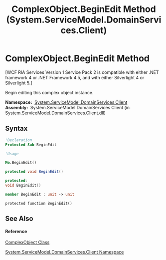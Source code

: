 ﻿---
title: ComplexObject.BeginEdit Method  (System.ServiceModel.DomainServices.Client)
TOCTitle: BeginEdit Method
ms:assetid: M:System.ServiceModel.DomainServices.Client.ComplexObject.BeginEdit
ms:mtpsurl: https://msdn.microsoft.com/en-us/library/system.servicemodel.domainservices.client.complexobject.beginedit(v=VS.91)
ms:contentKeyID: 32680567
ms.date: 01/27/2012
mtps_version: v=VS.91
f1_keywords:
- System.ServiceModel.DomainServices.Client.ComplexObject.BeginEdit
dev_langs:
- CSharp
- JScript
- VB
- FSharp
- c++
api_location:
- System.ServiceModel.DomainServices.Client.dll
api_name:
- System.ServiceModel.DomainServices.Client.ComplexObject.BeginEdit
api_type:
- Managed
topic_type:
- apiref
- kbSyntax
product_family_name: VS
ROBOTS: INDEX,FOLLOW
---

# ComplexObject.BeginEdit Method

\[WCF RIA Services Version 1 Service Pack 2 is compatible with either .NET framework 4 or .NET Framework 4.5, and with either Silverlight 4 or Silverlight 5.\]

Begin editing this complex object instance.

**Namespace:**  [System.ServiceModel.DomainServices.Client](ff422479\(v=vs.91\).md)  
**Assembly:**  System.ServiceModel.DomainServices.Client (in System.ServiceModel.DomainServices.Client.dll)

## Syntax

``` vb
'Declaration
Protected Sub BeginEdit
```

``` vb
'Usage

Me.BeginEdit()
```

``` csharp
protected void BeginEdit()
```

``` c++
protected:
void BeginEdit()
```

``` fsharp
member BeginEdit : unit -> unit 
```

``` jscript
protected function BeginEdit()
```

## See Also

#### Reference

[ComplexObject Class](gg277298\(v=vs.91\).md)

[System.ServiceModel.DomainServices.Client Namespace](ff422479\(v=vs.91\).md)

